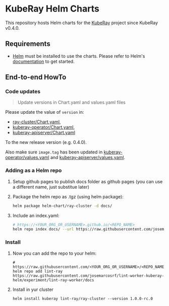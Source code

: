 # KubeRay Helm Charts

This repository hosts Helm charts for the [KubeRay](https://github.com/ray-project/kuberay) project since KubeRay v0.4.0.

## Requirements

 - [Helm](https://helm.sh/) must be installed to use the charts. 
   Please refer to Helm's [documentation](https://helm.sh/docs/) to get started.


## End-to-end HowTo 

### Code updates

> Update versions in Chart.yaml and values.yaml files

Please update the value of `version` in:

 - [ray-cluster/Chart.yaml](https://github.com/josemarcosrf/lint-worker-kuberay-helm/blob/master/helm-chart/ray-cluster/Chart.yaml),
 - [kuberay-operator/Chart.yaml](https://github.com/josemarcosrf/lint-worker-kuberay-helm/blob/master/helm-chart/kuberay-operator/Chart.yaml),
 - [kuberay-apiserver/Chart.yaml](https://github.com/josemarcosrf/lint-worker-kuberay-helm/blob/master/helm-chart/kuberay-apiserver/Chart.yaml)

To the new release version (e.g. 0.4.0).

Also make sure `image.tag` has been updated in [kuberay-operator/values.yaml](https://github.com/josemarcosrf/lint-worker-kuberay-helm/blob/master/helm-chart/kuberay-operator/values.yaml) and [kuberay-apiserver/values.yaml](https://github.com/josemarcosrf/lint-worker-kuberay-helm/blob/master/helm-chart/kuberay-apiserver/values.yaml).


### Adding as a Helm repo

1. Setup github pages to publish docs folder as github pages (you can use a different name, just substitue later)

2. Package the helm repo as .tgz (using helm package): 
    ```bash
    helm package helm-chart/ray-cluster -d docs/
    ```

3. Include an index.yaml:
    ```bash
    # https://<YOUR_ORG_OR_USERNAME>.github.io/<REPO_NAME>
    helm repo index docs/ --url https://raw.githubusercontent.com/josemarcosrf/lint-worker-kuberay-helm/experiment/lint-ray-worker/docs
    ```



### Install

1. Now you can add the repo to your helm: 
    ```
    # https://raw.githubusercontent.com/<YOUR_ORG_OR_USERNAME>/<REPO_NAME>/<BRANCH_USUALLY_MASTER>/<RELEASE_DIR>
    helm repo add lint-ray https://raw.githubusercontent.com/josemarcosrf/lint-worker-kuberay-helm/experiment/lint-ray-worker/docs

2. Install in yur cluster
    ```
    helm install kuberay lint-ray/ray-cluster --version 1.0.0-rc.0
    ```






